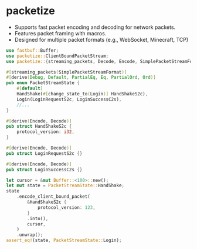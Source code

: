 # packetize
- Supports fast packet encoding and decoding for network packets.
- Features packet framing with macros.
- Designed for multiple packet formats (e.g., WebSocket, Minecraft, TCP)


```rust
use fastbuf::Buffer;
use packetize::ClientBoundPacketStream;
use packetize::{streaming_packets, Decode, Encode, SimplePacketStreamFormat};

#[streaming_packets(SimplePacketStreamFormat)]
#[derive(Debug, Default, PartialEq, Eq, PartialOrd, Ord)]
pub enum PacketStreamState {
    #[default]
    HandShake(#[change_state_to(Login)] HandShakeS2c),
    Login(LoginRequestS2c, LoginSuccessC2s),
    //...
}

#[derive(Encode, Decode)]
pub struct HandShakeS2c {
    protocol_version: i32,
}

#[derive(Encode, Decode)]
pub struct LoginRequestS2c {}

#[derive(Encode, Decode)]
pub struct LoginSuccessC2s {}

let cursor = &mut Buffer::<100>::new();
let mut state = PacketStreamState::HandShake;
state
    .encode_client_bound_packet(
        &HandShakeS2c {
            protocol_version: 123,
        }
        .into(),
        cursor,
    )
    .unwrap();
assert_eq!(state, PacketStreamState::Login);

```
